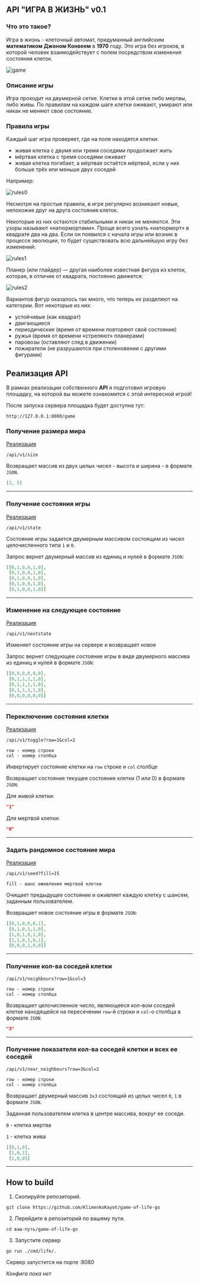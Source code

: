 
## API "ИГРА В ЖИЗНЬ" v0.1 

### Что это такое?

Игра в жизнь - клеточный автомат, придуманный английским **математиком Джоном Конвеем** в **1970** году. Это игра без игроков, в которой человек взаимодействует с полем посредством изменения состояния клеток.

![game](https://yastatic.net/s3/lyceum/content/go/images/gun.gif)

### Описание игры
Игра проходит на двумерной сетке. Клетки в этой сетке либо мертвы, либо живы. По правилам на каждом шаге клетки оживают, умирают или никак не меняют свое состояние.

### Правила игры

Каждый шаг игра проверяет, где на поле находятся клетки:

- живая клетка с двумя или тремя соседями продолжает жить
- мёртвая клетка с тремя соседями оживает
- живая клетка погибает, а мёртвая остаётся мёртвой, если у них больше трёх или меньше двух соседей 

Например:

![rules0](https://yastatic.net/s3/lyceum/files/8db5700a-422a-40e2-b53e-58d0f349e800/upload.svg)

Несмотря на простые правила, в игре регулярно возникают новые, непохожие друг на друга состояния клеток.

Некоторые из них остаются стабильными и никак не меняются. Эти узоры называют «натюрмортами». Проще всего узнать «натюрморт» в квадрате два на два. Если он появился с начала игры или возник в процессе эволюции, то будет существовать всю дальнейшую игру без изменений:

![rules1](https://yastatic.net/s3/lyceum/files/ece826a2-e53a-4995-87c0-39510a47bf66/upload.svg)

Планер (или глайдер) — другая наиболее известная фигура из клеток, которая, в отличие от квадрата, постоянно движется:

![rules2](https://yastatic.net/s3/lyceum/content/go/images/game_glider_fast.gif)

Вариантов фигур оказалось так много, что теперь их разделяют на категории. Вот некоторые из них:

- устойчивые (как квадрат)
- двигающиеся
- периодические (время от времени повторяют своё состояние)
- ружья (время от времени «стреляют» планерами)
- паровозы (оставляют след в движении)
- пожиратели (не разрушаются при столкновении с другими фигурами)

## Реализация API

В рамках реализации собственного **API** я подготовил игровую площадку, на которой вы можете ознакомится с этой интересной игрой!

После запуска сервера площадка будет доступна тут:
```
http://127.0.0.1:8080/game
```

### Получение размера мира
[Реализация](https://github.com/KlimenkoKayot/game-of-life-go/blob/main/http/server/handler/handler.go)

```
/api/v1/size
```

Возвращает массив из двух целых чисел - высота и ширина - в формате `JSON`. 


```json
[3, 5]
```

***

### Получение состояния игры
[Реализация](https://github.com/KlimenkoKayot/game-of-life-go/blob/main/http/server/handler/handler.go)

```
/api/v1/state
```

Состояние игры задается двумерным массивом состоящим из чисел целочисленного типа `1` и `0`.

Запрос вернет двумерный массив из единиц и нулей в формате `JSON`:
```json
[[0,1,0,0,1,0], 
 [0,1,0,0,1,0], 
 [0,1,0,0,1,0], 
 [0,1,0,0,1,0], 
 [0,1,0,0,1,0]]
```

***

### Изменение на следующее состояние
[Реализация](https://github.com/KlimenkoKayot/game-of-life-go/blob/main/http/server/handler/handler.go)

```
/api/v1/nextstate
```

Изменяет состояние игры на сервере и возвращает новое

Запрос вернет следующее состояние игры в виде двумерного массива из единиц и нулей в формате `JSON`:
```json
[[0,0,0,0,0,0], 
 [0,1,1,1,1,0], 
 [0,1,1,1,1,0], 
 [0,1,1,1,1,0], 
 [0,0,0,0,0,0]]
```

***

### Переключение состояния клетки
[Реализация](https://github.com/KlimenkoKayot/game-of-life-go/blob/main/http/server/handler/handler.go)

```
/api/v1/toggle?row=1&col=2

row - номер строки
col - номер столбца
```

Инвертирует состояние клетки на `row` строке и `col` столбце

Возвращает состояние текущее состояние клетки (1 или 0) в формате `JSON`:

Для живой клетки:

```json
"1"
```

Для мертвой клетки:

```json
"0"
```

***

### Задать рандомное состояние мира
[Реализация](https://github.com/KlimenkoKayot/game-of-life-go/blob/main/http/server/handler/handler.go)

```
/api/v1/seed?fill=15

fill - шанс оживления мертвой клетки
```

Очищает предыдущее состояние и оживляет каждую клетку с шансем, заданным пользователем.

Возвращает новое состояние игры в формате `JSON`:

```json
[[0,1,0,0,0,1], 
 [0,1,0,1,1,0], 
 [1,0,1,0,1,0], 
 [1,1,0,1,0,1], 
 [0,0,0,1,0,0]]
```

***

### Получение кол-ва соседей клетки

```
/api/v1/neighbours?row=1&col=3

row - номер строки
col - номер столбца
```

Возвращает целочисленное число, являющееся кол-вом соседей клетке находящейся на пересечении `row`-й строки и `col`-о столбца в формате `JSON`.

```json
"3"
```

***

### Получение показателя кол-ва соседей клетки и всех ее соседей

```
/api/v1/near_neighbours?row=3&col=2

row - номер строки
col - номер столбца
```

Возвращает двумерный массив `3x3` состоящий из целых чисел `0`, `1` в формате `JSON`. 

Заданная пользователем клетка в центре массива, вокруг ее соседи.

`0` - клетка мертва

`1` - клетка жива

```json
[[0,1,0], 
 [1,0,1], 
 [1,0,0]]
```

***

## How to build

1. Скопируйте репозиторий.
```
git clone https://github.com/KlimenkoKayot/game-of-life-go
```
2. Перейдите в репозиторий по вашему пути.
```
cd ваш-путь/game-of-life-go
```
3. Запустите сервер
```
go run ./cmd/life/.
```

Сервер запустится на порте :8080

*Конфига пока нет*